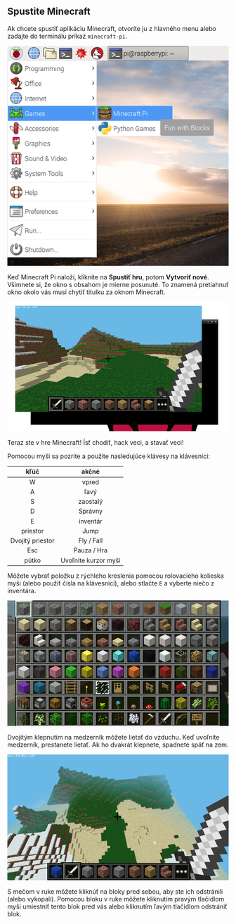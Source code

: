 ## Spustite Minecraft

Ak chcete spustiť aplikáciu Minecraft, otvoríte ju z hlavného menu alebo zadajte do terminálu príkaz `minecraft-pi`.

![](images/menu.png)

Keď Minecraft Pi naloží, kliknite na **Spustiť hru**, potom **Vytvoriť nové**. Všimnete si, že okno s obsahom je mierne posunuté. To znamená pretiahnuť okno okolo vás musí chytiť titulku za oknom Minecraft.

![](images/mcpi-game.png)

Teraz ste v hre Minecraft! Ísť chodiť, hack veci, a stavať veci!

Pomocou myši sa pozrite a použite nasledujúce klávesy na klávesnici:

|       kľúč       |        akčné         |
|:----------------:|:--------------------:|
|        W         |        vpred         |
|        A         |         ľavý         |
|        S         |       zaostalý       |
|        D         |       Správny        |
|        E         |       inventár       |
|     priestor     |         Jump         |
| Dvojitý priestor |      Fly / Fall      |
|       Esc        |     Pauza / Hra      |
|      pútko       | Uvoľnite kurzor myši |

Môžete vybrať položku z rýchleho kreslenia pomocou rolovacieho kolieska myši (alebo použiť čísla na klávesnici), alebo stlačte `E` a vyberte niečo z inventára.

![](images/mcpi-inventory.png)

Dvojitým klepnutím na medzerník môžete lietať do vzduchu. Keď uvoľníte medzerník, prestanete lietať. Ak ho dvakrát klepnete, spadnete späť na zem.

![](images/mcpi-flying.png)

S mečom v ruke môžete kliknúť na bloky pred sebou, aby ste ich odstránili (alebo vykopali). Pomocou bloku v ruke môžete kliknutím pravým tlačidlom myši umiestniť tento blok pred vás alebo kliknutím ľavým tlačidlom odstrániť blok.